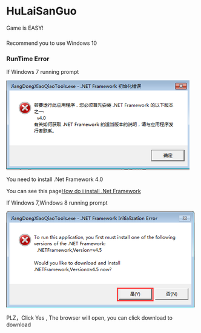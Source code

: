 # HuLaiSanGuo
Game is EASY!
###
Recommend you to use Windows 10


### RunTime Error

If Windows 7 running prompt

![pic](https://raw.githubusercontent.com/chengs2035/HuLaiSanGuo/master/Pic/1.png)

You need to install .Net Framework 4.0

You can see this page[How do i install .Net Framework](https://dotnet.microsoft.com/download/dotnet-framework/net40)

If Windows 7,Windows 8 running prompt

![pic2](https://raw.githubusercontent.com/chengs2035/HuLaiSanGuo/master/Pic/2.png)

PLZ，Click Yes , The browser will open, you can click download to download
